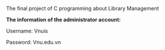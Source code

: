 The final project of C programming about Library Management



**The information of the administrator account:**

Username: Vnuis

Password: Vnu.edu.vn
